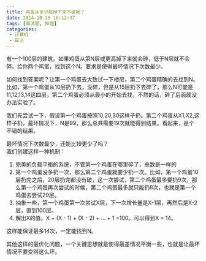 ```yaml
---
title: 鸡蛋从多少层掉下来不破呢？
date: 2014-10-15 16:12:37
tags: [面试题, 推理]
categories: 
 - 计算机
 - 算法
---
```

有一个100层的建筑。如果鸡蛋从第N层或更高掉下来就会碎，低于N层就不会碎。给你两个鸡蛋，找到这个N。要求是使得最坏情况下次数最少。

如何找到答案呢？让第一个鸡蛋去大致试一下楼层，第二个鸡蛋精确的去找到N。比如，第一个鸡蛋从10层扔下去，没碎，但是从15层扔下去碎了，那么N可能是11,12,13,14这四层，第二个鸡蛋必须从最小的开始去找，不然的话，碎了后面就没办法实验了。

我们先尝试一下，假设第一个鸡蛋按照10,20,30这样子扔。第二个鸡蛋从X1,X2,这样子扔，最坏情况下，N是99，那么总共需要19次就能得到结果。看起来，是个不错的结果。

最坏情况下次数最少，还能比19更少了吗？  
我们创建这样一种机制：  
1. 完美的负载平衡的系统，不管第一个鸡蛋在哪里碎了，总数是一样的
2. 第一个鸡蛋没多扔一次，那么第二个鸡蛋就要少扔一次。比如，第一个鸡蛋10层扔完之后，20层扔完都没有破，这一次尝试，第二个鸡蛋最多要扔9次，那么第一个鸡蛋再次尝试的时候，第二个鸡蛋最多就只能扔8次，也就是第一个鸡蛋去尝试29层。
3. 抽象一些，第一个鸡蛋第一次尝试X层，下一次增长量是X-1层，再然后是X-2层，直到100层。
4. 解出X的值。X + (X - 1) + (X - 2) + ... + 1 =100。可以得到X = 14。  

这样能保证最多14次，一定能找到N。

其他这样的最优化问题，一个关键思想就是使得最差情况平衡一些，也就是让最坏情况不要变得这么坏。

